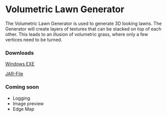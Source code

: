 # Volumetric Lawn Generator
The Volumetric Lawn Generator is used to generate 3D looking lawns. The Generator will create layers
of textures that can be stacked on top of each other. This leads to an illusion of volumetric grass,
where only a few vertices need to be turned.


### Downloads
[Windows EXE](https://github.com/ToxSickFPV/VolumetricLawnGenerator/blob/main/doc/downloads/volumetric_grass_generator.exe)

[JAR-File](https://github.com/ToxSickFPV/VolumetricLawnGenerator/blob/main/doc/downloads/volumetric_grass_generator_v230219.jar)

### Coming soon
- Logging
- Image preview
- Edge Map
